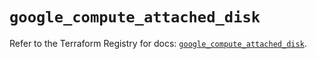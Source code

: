 # `google_compute_attached_disk`

Refer to the Terraform Registry for docs: [`google_compute_attached_disk`](https://registry.terraform.io/providers/hashicorp/google-beta/5.29.0/docs/resources/google_compute_attached_disk).
